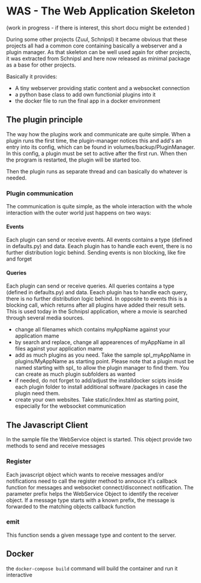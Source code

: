 # WAS - The Web Application Skeleton

(work in progress - if there is interest, this short docu might be extended )

During some other projects (Zuul, Schnipsl) it became obvious that these projects all had a common core containing basically a webserver and a plugin manager. As that skeleton can be well used again for other projects, it was extracted from Schnipsl and here now released as minimal package as a base for other projects.

Basically it provides:
* A tiny webserver providing static content and a websocket connection
* a python base class to add own functionial plugins into it
* the docker file to run the final app in a docker environment


## The plugin principle
The way how the plugins work and communicate are quite simple. When a plugin runs the first time, the plugin-manager notices this and add's an entry into its config, which can be found in volumes/backup/PluginManager. In this config, a plugin must be set to active after the first run. When then the program is restarted, the plugin will be started too.

Then the plugin runs as separate thread and can basically do whatever is needed.


### Plugin communication
The communication is quite simple, as the whole interaction with the whole interaction with the outer world just happens on two ways:

#### Events
Each plugin can send or receive events. All events contains a type (defined in defaults.py) and data. Eeach plugin has to handle each event, there is no further distribution logic behind. Sending events is non blocking, like fire and forget

#### Queries
Each plugin can send or receive queries. All queries contains a type (defined in defaults.py) and data. Eeach plugin has to handle each query, there is no further distribution logic behind. In opposite to events this is a blocking call, which returns after all plugins have added their result sets. This is used today in the Schnipsl application, where a movie is searched through several media sources.



* change all filenames which contains myAppName against your application mame
* by search and replace, change all appearences of myAppName in all files against your application mame
* add as much plugins as you need. Take the sample spl_myAppName in plugins/MyAppName as starting point. Please note that a plugin must be named starting with spl_ to allow the plugin manager to find them. You can create as much plugin subfolders as wanted
* if needed, do not forget to add/adjust the installdocker scipts inside each plugin folder to install additional software /packages in case the plugin need them.
* create your own websites. Take static/index.html as starting point, especially for the websocket communication

## The Javascript Client
In the sample file the WebService object is started. This object provide two methods to send and receive messages

### Register
Each javascript object which wants to receive messages and/or notifications need to call the register method to annouce it's callback function for messages and websocket connect/disconnect notification. The parameter prefix helps the WebService Object to identify the receiver object. If a message type starts with a known prefix, the message is forwarded to the matching objects callback function

### emit
This function sends a given message type and content to the server.

## Docker
the `docker-compose build` command will build the container and run it interactive